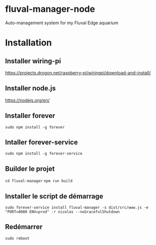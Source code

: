 # fluval-manager-node
Auto-management system for my Fluval Edge aquarium

# Installation
## Installer wiring-pi

https://projects.drogon.net/raspberry-pi/wiringpi/download-and-install/

## Installer node.js

https://nodejs.org/en/

## Installer forever 

`sudo npm install -g forever`

## Intaller forever-service

`sudo npm install -g forever-service`

## Builder le projet

`cd fluval-manager`
`npm run build`

## Installer le script de démarrage

`sudo forever-service install fluval-manager -s dist/src/www.js -e "PORT=8080 ENV=prod" -r nicolas --noGracefulShutdown`

## Redémarrer

`sudo reboot`
